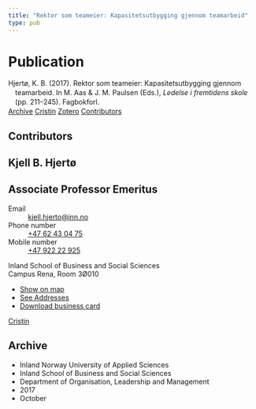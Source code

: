 ```yaml
---
title: "Rektor som teameier: Kapasitetsutbygging gjennom teamarbeid"
type: pub
---
```

<h1>Publication</h1>
<article id="csl-bib-container-54C5E3V6" class="csl-bib-container">
  <div class="csl-bib-body" style="line-height: 1.35; padding-left: 1em; text-indent:-1em;">
  <div class="csl-entry">Hjert&#xF8;, K. B. (2017). Rektor som teameier: Kapasitetsutbygging gjennom teamarbeid. In M. Aas &amp; J. M. Paulsen (Eds.), <i>Ledelse i fremtidens skole</i> (pp. 211&#x2013;245). Fagbokforl.</div>
</div>
  <div class="csl-bib-buttons">
    <a href="#taxonomy-article-54C5E3V6" class="csl-bib-button">Archive</a>
    <a href="https://app.cristin.no/results/show.jsf?id=1502083" alt="Cristin URL" class="csl-bib-button">Cristin</a>
    <a href="http://zotero.org/groups/5022929/items/54C5E3V6" alt="Zotero URL" class="csl-bib-button">Zotero</a>
    <a href="#contributors-article-54C5E3V6" class="csl-bib-button">Contributors</a>
  </div>
  <div id="csl-bib-meta-container-54C5E3V6"></div>
</article>
<div id="csl-bib-meta-54C5E3V6" class="csl-bib-meta">
  <article id="contributors-article-54C5E3V6" class="contributors-article">
    <h1>Contributors</h1>
    <div class="personas">
<div class="vrtx-hinn-person-card">
<div class="photo">
<i class="lar la-user-circle missing-person"></i>
</div>
<div class="info">
<hgroup><h1>Kjell B. Hjertø</h1>
<h2>Associate Professor Emeritus</h2>
</hgroup><dl>
<dt>Email</dt>
<dd>
<a href="mailto:kjell.hjerto@inn.no">kjell.hjerto@inn.no</a>
</dd>
<dt>Phone number</dt>
<dd><a href="tel:+4762430475">
+47 62 43 04 75
</a></dd>
<dt>Mobile number</dt>
<dd><a href="tel:+4792222925">
+47 922 22 925
</a></dd>
</dl>
<p>
Inland School of Business and Social Sciences<br>
Campus Rena,
Room 3Ø010
</p>
<ul class="vrtx-hinn-links">
<li><a href="https://www.google.com/maps?q=61.13620,11.37454">Show on map</a></li>
<li><a href="https://www.inn.no/english/find-an-employee/kjell-hjerto.html#vrtx-hinn-addresses">See Addresses</a></li>
<li><a href="https://www.inn.no/english/find-an-employee/kjell-hjerto.html?vrtx=vcf">Download business card</a></li>
</ul>
</div>
</div>
<a href="https://app.cristin.no/persons/show.jsf?id=325053" alt="Cristin URL" class="personas-cristin">Cristin</a>
</div>
  </article>
  <article id="taxonomy-article-54C5E3V6" class="taxonomy-article">
    <h1>Archive</h1>
    <ul>
      <li>Inland Norway University of Applied Sciences</li>
      <li>Inland School of Business and Social Sciences</li>
      <li>Department of Organisation, Leadership and Management</li>
      <li>2017</li>
      <li>October</li>
    </ul>
  </article>
</div>

